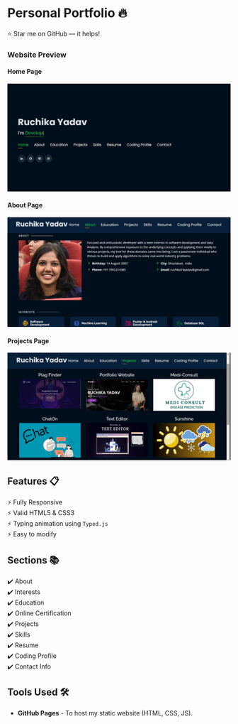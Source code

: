 # Personal Portfolio 🔥


:star: Star me on GitHub — it helps!

### Website Preview
#### Home Page
<img src="website_images/HOME.png" width="900">


#### About Page
<img src="website_images/ABOUT PAGE.png" width="900">


#### Projects Page
<img src="website_images/PROJECTS.png" width="900">
  

## Features 📋
⚡️ Fully Responsive\
⚡️ Valid HTML5 & CSS3\
⚡️ Typing animation using `Typed.js`\
⚡️ Easy to modify

## Sections 📚
✔️ About\
✔️ Interests\
✔️ Education\
✔️ Online Certification\
✔️ Projects \
✔️ Skills \
✔️ Resume\
✔️ Coding Profile\
✔️ Contact Info



## Tools Used 🛠️
* <b>GitHub Pages</b> - To host my static website (HTML, CSS, JS).


